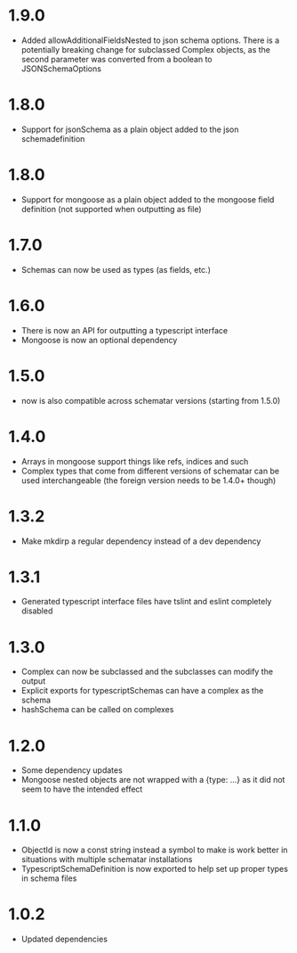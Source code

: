 # 1.9.0
- Added allowAdditionalFieldsNested to json schema options. There is a potentially breaking change for subclassed Complex
  objects, as the second parameter was converted from a boolean to JSONSchemaOptions

# 1.8.0
- Support for jsonSchema as a plain object added to the json schemadefinition

# 1.8.0
- Support for mongoose as a plain object added to the mongoose field definition (not supported when outputting as file)

# 1.7.0
- Schemas can now be used as types (as fields, etc.)

# 1.6.0

- There is now an API for outputting a typescript interface
- Mongoose is now an optional dependency

# 1.5.0
- now is also compatible across schematar versions (starting from 1.5.0)

# 1.4.0

- Arrays in mongoose support things like refs, indices and such
- Complex types that come from different versions of schematar can be used interchangeable (the foreign version needs to be 1.4.0+ though)

# 1.3.2

- Make mkdirp a regular dependency instead of a dev dependency

# 1.3.1

- Generated typescript interface files have tslint and eslint completely disabled

# 1.3.0

- Complex can now be subclassed and the subclasses can modify the output
- Explicit exports for typescriptSchemas can have a complex as the schema
- hashSchema can be called on complexes

# 1.2.0

- Some dependency updates
- Mongoose nested objects are not wrapped with a {type: ...} as it did not seem to have the intended effect

# 1.1.0

- ObjectId is now a const string instead a symbol to make is work better in situations with multiple schematar installations
- TypescriptSchemaDefinition is now exported to help set up proper types in schema files

# 1.0.2

- Updated dependencies
